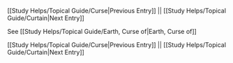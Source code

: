 [[Study Helps/Topical Guide/Curse|Previous Entry]]  ||  [[Study Helps/Topical Guide/Curtain|Next Entry]]

 See [[Study Helps/Topical Guide/Earth, Curse of|Earth, Curse of]]

[[Study Helps/Topical Guide/Curse|Previous Entry]]  ||  [[Study Helps/Topical Guide/Curtain|Next Entry]]